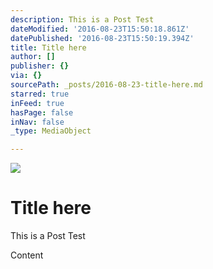 ```yaml
---
description: This is a Post Test
dateModified: '2016-08-23T15:50:18.861Z'
datePublished: '2016-08-23T15:50:19.394Z'
title: Title here
author: []
publisher: {}
via: {}
sourcePath: _posts/2016-08-23-title-here.md
starred: true
inFeed: true
hasPage: false
inNav: false
_type: MediaObject

---
```

![](https://the-grid-user-content.s3-us-west-2.amazonaws.com/63d5272d-8c52-4d85-96fa-8ebb8d8d7139.jpg)

# Title here

This is a Post Test

Content
